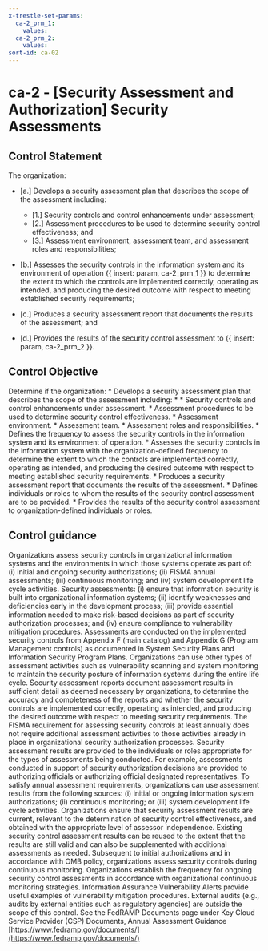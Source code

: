 ```yaml
---
x-trestle-set-params:
  ca-2_prm_1:
    values:
  ca-2_prm_2:
    values:
sort-id: ca-02
---
```


# ca-2 - \[Security Assessment and Authorization\] Security Assessments

## Control Statement

The organization:

- \[a.\] Develops a security assessment plan that describes the scope of the assessment including:

  - \[1.\] Security controls and control enhancements under assessment;
  - \[2.\] Assessment procedures to be used to determine security control effectiveness; and
  - \[3.\] Assessment environment, assessment team, and assessment roles and responsibilities;

- \[b.\] Assesses the security controls in the information system and its environment of operation {{ insert: param, ca-2_prm_1 }} to determine the extent to which the controls are implemented correctly, operating as intended, and producing the desired outcome with respect to meeting established security requirements;

- \[c.\] Produces a security assessment report that documents the results of the assessment; and

- \[d.\] Provides the results of the security control assessment to {{ insert: param, ca-2_prm_2 }}.

## Control Objective

Determine if the organization:    * Develops a security assessment plan that describes the scope of the assessment including:  *     * Security controls and control enhancements under assessment.   * Assessment procedures to be used to determine security control effectiveness.   * Assessment environment.   * Assessment team.   * Assessment roles and responsibilities.    * Defines the frequency to assess the security controls in the information system and its environment of operation.  * Assesses the security controls in the information system with the organization-defined frequency to determine the extent to which the controls are implemented correctly, operating as intended, and producing the desired outcome with respect to meeting established security requirements.  * Produces a security assessment report that documents the results of the assessment.  * Defines individuals or roles to whom the results of the security control assessment are to be provided.  * Provides the results of the security control assessment to organization-defined individuals or roles.   

## Control guidance

Organizations assess security controls in organizational information systems and the environments in which those systems operate as part of: (i) initial and ongoing security authorizations; (ii) FISMA annual assessments; (iii) continuous monitoring; and (iv) system development life cycle activities. Security assessments: (i) ensure that information security is built into organizational information systems; (ii) identify weaknesses and deficiencies early in the development process; (iii) provide essential information needed to make risk-based decisions as part of security authorization processes; and (iv) ensure compliance to vulnerability mitigation procedures. Assessments are conducted on the implemented security controls from Appendix F (main catalog) and Appendix G (Program Management controls) as documented in System Security Plans and Information Security Program Plans. Organizations can use other types of assessment activities such as vulnerability scanning and system monitoring to maintain the security posture of information systems during the entire life cycle. Security assessment reports document assessment results in sufficient detail as deemed necessary by organizations, to determine the accuracy and completeness of the reports and whether the security controls are implemented correctly, operating as intended, and producing the desired outcome with respect to meeting security requirements. The FISMA requirement for assessing security controls at least annually does not require additional assessment activities to those activities already in place in organizational security authorization processes. Security assessment results are provided to the individuals or roles appropriate for the types of assessments being conducted. For example, assessments conducted in support of security authorization decisions are provided to authorizing officials or authorizing official designated representatives. To satisfy annual assessment requirements, organizations can use assessment results from the following sources: (i) initial or ongoing information system authorizations; (ii) continuous monitoring; or (iii) system development life cycle activities. Organizations ensure that security assessment results are current, relevant to the determination of security control effectiveness, and obtained with the appropriate level of assessor independence. Existing security control assessment results can be reused to the extent that the results are still valid and can also be supplemented with additional assessments as needed. Subsequent to initial authorizations and in accordance with OMB policy, organizations assess security controls during continuous monitoring. Organizations establish the frequency for ongoing security control assessments in accordance with organizational continuous monitoring strategies. Information Assurance Vulnerability Alerts provide useful examples of vulnerability mitigation procedures. External audits (e.g., audits by external entities such as regulatory agencies) are outside the scope of this control.
See the FedRAMP Documents page under Key Cloud Service Provider (CSP) Documents, Annual Assessment Guidance [https://www.fedramp.gov/documents/](https://www.fedramp.gov/documents/)
